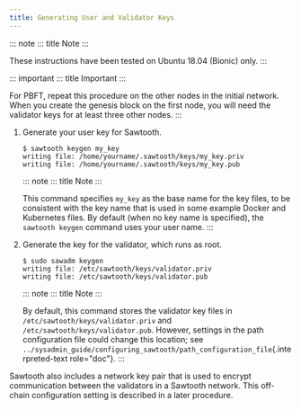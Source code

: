 ```yaml
---
title: Generating User and Validator Keys
---
```


::: note
::: title
Note
:::

These instructions have been tested on Ubuntu 18.04 (Bionic) only.
:::

::: important
::: title
Important
:::

For PBFT, repeat this procedure on the other nodes in the initial
network. When you create the genesis block on the first node, you will
need the validator keys for at least three other nodes.
:::

1.  Generate your user key for Sawtooth.

    ``` console
    $ sawtooth keygen my_key
    writing file: /home/yourname/.sawtooth/keys/my_key.priv
    writing file: /home/yourname/.sawtooth/keys/my_key.pub
    ```

    ::: note
    ::: title
    Note
    :::

    This command specifies `my_key` as the base name for the key files,
    to be consistent with the key name that is used in some example
    Docker and Kubernetes files. By default (when no key name is
    specified), the `sawtooth keygen` command uses your user name.
    :::

2.  Generate the key for the validator, which runs as root.

    ``` console
    $ sudo sawadm keygen
    writing file: /etc/sawtooth/keys/validator.priv
    writing file: /etc/sawtooth/keys/validator.pub
    ```

    ::: note
    ::: title
    Note
    :::

    By default, this command stores the validator key files in
    `/etc/sawtooth/keys/validator.priv` and
    `/etc/sawtooth/keys/validator.pub`. However, settings in the path
    configuration file could change this location; see
    `../sysadmin_guide/configuring_sawtooth/path_configuration_file`{.interpreted-text
    role="doc"}.
    :::

Sawtooth also includes a network key pair that is used to encrypt
communication between the validators in a Sawtooth network. This
off-chain configuration setting is described in a later procedure.
